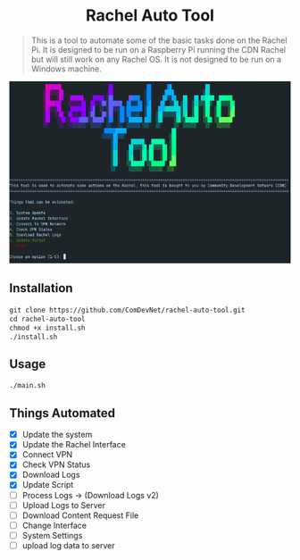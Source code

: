 <h1 align="center"> Rachel Auto Tool </h1>

> This is a tool to automate some of the basic tasks done on the Rachel Pi. It is designed to be run on a Raspberry Pi running the CDN Rachel but will still work on any Rachel OS. It is not designed to be run on a Windows machine.

<!-- Image -->
<p align="center">
  <img src="./img/shot.png" alt="Screenshot" width="600">
</p>

## Installation
```
git clone https://github.com/ComDevNet/rachel-auto-tool.git
cd rachel-auto-tool
chmod +x install.sh
./install.sh
``` 

## Usage
```
./main.sh
```
## Things Automated
- [x] Update the system
- [x] Update the Rachel Interface
- [x] Connect VPN
- [x] Check VPN Status
- [x] Download Logs
- [x] Update Script
- [ ] Process Logs -> (Download Logs v2)
- [ ] Upload Logs to Server
- [ ] Download Content Request File
- [ ] Change Interface
- [ ] System Settings
- [ ] upload log data to server
